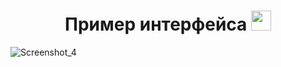 <h1 align="center">Пример интерфейса  
<img src="https://github.com/blackcater/blackcater/raw/main/images/Hi.gif" height="32"/></h1>

![Screenshot_4](https://github.com/frakiec89/ExampleManagerForKs/assets/45938852/402ce6b9-c954-4c80-8755-79e0ea4f5985)
